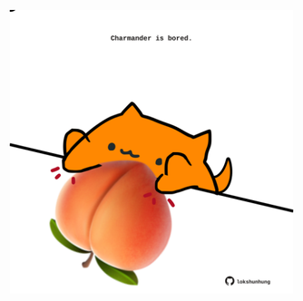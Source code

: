 <!-- built at 26/09/2024, 23:00:41 UTC -->
<p align="center">
  <img width="500" height="500" src="./ReadmeImage.svg">
</p>
